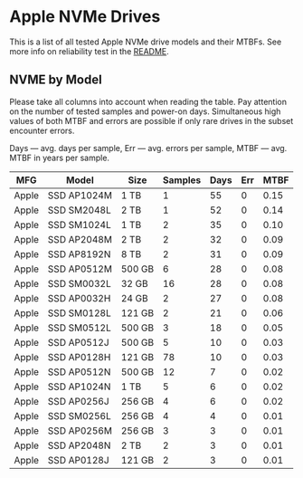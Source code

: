 Apple NVMe Drives
=================

This is a list of all tested Apple NVMe drive models and their MTBFs. See more
info on reliability test in the [README](https://github.com/linuxhw/SMART).

NVME by Model
------------

Please take all columns into account when reading the table. Pay attention on the
number of tested samples and power-on days. Simultaneous high values of both MTBF
and errors are possible if only rare drives in the subset encounter errors.

Days — avg. days per sample,
Err  — avg. errors per sample,
MTBF — avg. MTBF in years per sample.

| MFG       | Model              | Size   | Samples | Days  | Err   | MTBF   |
|-----------|--------------------|--------|---------|-------|-------|--------|
| Apple     | SSD AP1024M        | 1 TB   | 1       | 55    | 0     | 0.15   |
| Apple     | SSD SM2048L        | 2 TB   | 1       | 52    | 0     | 0.14   |
| Apple     | SSD SM1024L        | 1 TB   | 2       | 35    | 0     | 0.10   |
| Apple     | SSD AP2048M        | 2 TB   | 2       | 32    | 0     | 0.09   |
| Apple     | SSD AP8192N        | 8 TB   | 2       | 31    | 0     | 0.09   |
| Apple     | SSD AP0512M        | 500 GB | 6       | 28    | 0     | 0.08   |
| Apple     | SSD SM0032L        | 32 GB  | 16      | 28    | 0     | 0.08   |
| Apple     | SSD AP0032H        | 24 GB  | 2       | 27    | 0     | 0.08   |
| Apple     | SSD SM0128L        | 121 GB | 2       | 21    | 0     | 0.06   |
| Apple     | SSD SM0512L        | 500 GB | 3       | 18    | 0     | 0.05   |
| Apple     | SSD AP0512J        | 500 GB | 5       | 10    | 0     | 0.03   |
| Apple     | SSD AP0128H        | 121 GB | 78      | 10    | 0     | 0.03   |
| Apple     | SSD AP0512N        | 500 GB | 12      | 7     | 0     | 0.02   |
| Apple     | SSD AP1024N        | 1 TB   | 5       | 6     | 0     | 0.02   |
| Apple     | SSD AP0256J        | 256 GB | 4       | 6     | 0     | 0.02   |
| Apple     | SSD SM0256L        | 256 GB | 4       | 4     | 0     | 0.01   |
| Apple     | SSD AP0256M        | 256 GB | 3       | 3     | 0     | 0.01   |
| Apple     | SSD AP2048N        | 2 TB   | 2       | 3     | 0     | 0.01   |
| Apple     | SSD AP0128J        | 121 GB | 2       | 3     | 0     | 0.01   |
